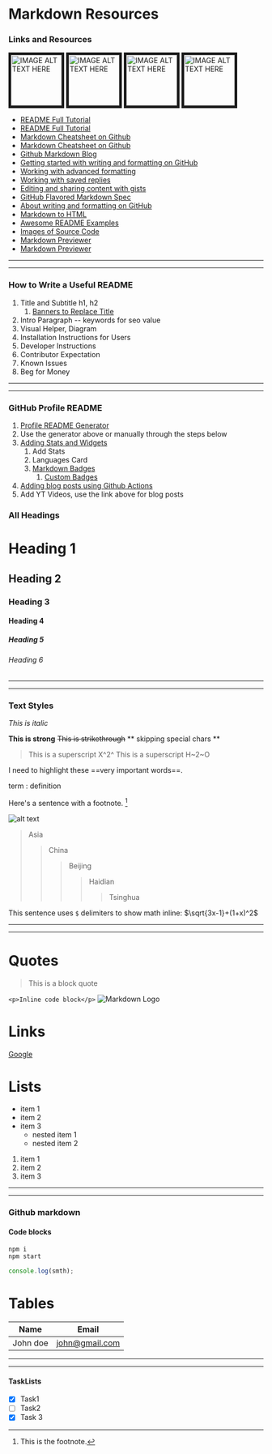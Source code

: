 # Markdown Resources

### Links and Resources

<div>
<a href="http://www.youtube.com/watch?feature=player_embedded&v=HUBNt18RFbo
      " target="_blank"><img src="http://img.youtube.com/vi/HUBNt18RFbo/0.jpg" 
      alt="IMAGE ALT TEXT HERE" width="100" height="100" border="5" /></a>
<a href="http://www.youtube.com/watch?feature=player_embedded&v=E6NO0rgFub4
      " target="_blank"><img src="http://img.youtube.com/vi/E6NO0rgFub4/0.jpg" 
      alt="IMAGE ALT TEXT HERE" width="100" height="100" border="5" /></a>
<a href="http://www.youtube.com/watch?feature=player_embedded&v=pOCbKhoVirA
      " target="_blank"><img src="http://img.youtube.com/vi/pOCbKhoVirA/0.jpg" 
      alt="IMAGE ALT TEXT HERE" width="100" height="100" border="5" /></a>
<a href="http://www.youtube.com/watch?feature=player_embedded&v=ECuqb5Tv9qI
      " target="_blank"><img src="http://img.youtube.com/vi/ECuqb5Tv9qI/0.jpg" 
      alt="IMAGE ALT TEXT HERE" width="100" height="100" border="5" /></a>
</div>

- [README Full Tutorial](https://www.makeareadme.com/)
- [README Full Tutorial](https://www.markdownguide.org/)
- [Markdown Cheatsheet on Github](https://github.com/adam-p/markdown-here/wiki/Markdown-Cheatsheet)
- [Markdown Cheatsheet on Github](https://github.com/darsaveli/Readme-Markdown-Syntax)
- [Github Markdown Blog](https://github.blog/changelog/label/markdown/)
- [Getting started with writing and formatting on GitHub](https://docs.github.com/en/get-started/writing-on-github/getting-started-with-writing-and-formatting-on-github)
- [Working with advanced formatting](https://docs.github.com/en/get-started/writing-on-github/working-with-advanced-formatting)
- [Working with saved replies](https://docs.github.com/en/get-started/writing-on-github/working-with-saved-replies)
- [Editing and sharing content with gists](https://docs.github.com/en/get-started/writing-on-github/editing-and-sharing-content-with-gists)
- [GitHub Flavored Markdown Spec](https://github.github.com/gfm/)
- [About writing and formatting on GitHub](https://docs.github.com/en/get-started/writing-on-github/getting-started-with-writing-and-formatting-on-github/about-writing-and-formatting-on-github)
- [Markdown to HTML](https://markdowntohtml.com/)
- [Awesome README Examples](https://github.com/matiassingers/awesome-readme)
- [Images of Source Code](https://carbon.now.sh/)
- [Markdown Previewer](https://dillinger.io/)
- [Markdown Previewer](https://pandao.github.io/editor.md/en.html)

---

---

### How to Write a Useful README

1. Title and Subtitle h1, h2
   1. [Banners to Replace Title](https://banner.godori.dev/)
2. Intro Paragraph -- keywords for seo value
3. Visual Helper, Diagram
4. Installation Instructions for Users
5. Developer Instructions
6. Contributor Expectation
7. Known Issues
8. Beg for Money

---

---

### GitHub Profile README

1. [Profile README Generator](https://www.profileme.dev/)
2. Use the generator above or manually through the steps below
3. [Adding Stats and Widgets](https://github.com/anuraghazra/github-readme-stats)
   1. Add Stats
   2. Languages Card
   3. [Markdown Badges](https://github.com/Ileriayo/markdown-badges)
      1. [Custom Badges](https://shields.io/)
4. [Adding blog posts using Github Actions](https://github.com/gautamkrishnar/blog-post-workflow)
5. Add YT Videos, use the link above for blog posts

<!-- Headings -->

### All Headings

# Heading 1

## Heading 2

### Heading 3

#### Heading 4

##### Heading 5

###### Heading 6

---

---

<!-- Text style -->

### Text Styles

_This is italic_

**This is strong**
~~This is strikethrough~~
\*\* skipping special chars \*\*

> This is a superscript X^2^
> This is a superscript H~2~O

I need to highlight these ==very important words==.

term
: definition

Here's a sentence with a footnote. [^1]

[^1]: This is the footnote.

![alt text](image.jpg)

> Asia
>
> > China
> >
> > > Beijing
> > >
> > > > Haidian
> > > >
> > > > > Tsinghua

This sentence uses `$` delimiters to show math inline: $\sqrt{3x-1}+(1+x)^2$

<!-- Horizontal Rule -->

---

---

# Quotes

> This is a block quote

`<p>Inline code block</p>`
![Markdown Logo](https://www.imagehere.com)

# Links

[Google](https://www.google.com "google it")

# Lists

- item 1
- item 2
- item 3
  - nested item 1
  - nested item 2

1. item 1
2. item 2
3. item 3

---

---

### Github markdown

#### Code blocks

```bash
npm i
npm start
```

```javascript
console.log(smth);
```

# Tables

| Name     | Email          |
| -------- | -------------- |
| John doe | john@gmail.com |

---

---

#### TaskLists

- [x] Task1
- [ ] Task2
- [x] Task 3
